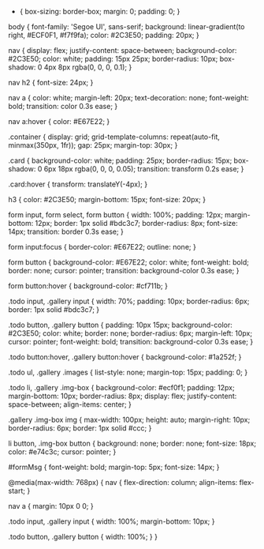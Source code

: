 
 * {
  box-sizing: border-box;
  margin: 0;
  padding: 0;
}

body {
  font-family: 'Segoe UI', sans-serif;
  background: linear-gradient(to right, #ECF0F1, #f7f9fa);
  color: #2C3E50;
  padding: 20px;
}

nav {
  display: flex;
  justify-content: space-between;
  background-color: #2C3E50;
  color: white;
  padding: 15px 25px;
  border-radius: 10px;
  box-shadow: 0 4px 8px rgba(0, 0, 0, 0.1);
}

nav h2 {
  font-size: 24px;
}

nav a {
  color: white;
  margin-left: 20px;
  text-decoration: none;
  font-weight: bold;
  transition: color 0.3s ease;
}

nav a:hover {
  color: #E67E22;
}

.container {
  display: grid;
  grid-template-columns: repeat(auto-fit, minmax(350px, 1fr));
  gap: 25px;
  margin-top: 30px;
}

.card {
  background-color: white;
  padding: 25px;
  border-radius: 15px;
  box-shadow: 0 6px 18px rgba(0, 0, 0, 0.05);
  transition: transform 0.2s ease;
}

.card:hover {
  transform: translateY(-4px);
}

h3 {
  color: #2C3E50;
  margin-bottom: 15px;
  font-size: 20px;
}

form input,
form select,
form button {
  width: 100%;
  padding: 12px;
  margin-bottom: 12px;
  border: 1px solid #bdc3c7;
  border-radius: 8px;
  font-size: 14px;
  transition: border 0.3s ease;
}

form input:focus {
  border-color: #E67E22;
  outline: none;
}

form button {
  background-color: #E67E22;
  color: white;
  font-weight: bold;
  border: none;
  cursor: pointer;
  transition: background-color 0.3s ease;
}

form button:hover {
  background-color: #cf711b;
}

.todo input,
.gallery input {
  width: 70%;
  padding: 10px;
  border-radius: 6px;
  border: 1px solid #bdc3c7;
}

.todo button,
.gallery button {
  padding: 10px 15px;
  background-color: #2C3E50;
  color: white;
  border: none;
  border-radius: 6px;
  margin-left: 10px;
  cursor: pointer;
  font-weight: bold;
  transition: background-color 0.3s ease;
}

.todo button:hover,
.gallery button:hover {
  background-color: #1a252f;
}

.todo ul,
.gallery .images {
  list-style: none;
  margin-top: 15px;
  padding: 0;
}

.todo li,
.gallery .img-box {
  background-color: #ecf0f1;
  padding: 12px;
  margin-bottom: 10px;
  border-radius: 8px;
  display: flex;
  justify-content: space-between;
  align-items: center;
}

.gallery .img-box img {
  max-width: 100px;
  height: auto;
  margin-right: 10px;
  border-radius: 6px;
  border: 1px solid #ccc;
}

li button,
.img-box button {
  background: none;
  border: none;
  font-size: 18px;
  color: #e74c3c;
  cursor: pointer;
}

#formMsg {
  font-weight: bold;
  margin-top: 5px;
  font-size: 14px;
}

@media(max-width: 768px) {
  nav {
    flex-direction: column;
    align-items: flex-start;
  }

  nav a {
    margin: 10px 0 0;
  }

  .todo input,
  .gallery input {
    width: 100%;
    margin-bottom: 10px;
  }

  .todo button,
  .gallery button {
    width: 100%;
  }
}
